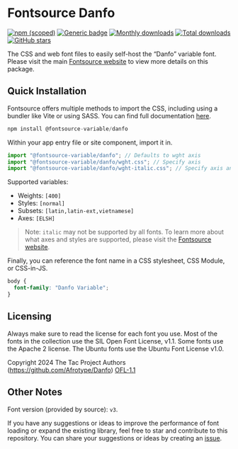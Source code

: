 # Fontsource Danfo

[![npm (scoped)](https://img.shields.io/npm/v/@fontsource-variable/danfo?color=brightgreen)](https://www.npmjs.com/package/@fontsource-variable/danfo) [![Generic badge](https://img.shields.io/badge/fontsource-passing-brightgreen)](https://github.com/fontsource/fontsource) [![Monthly downloads](https://badgen.net/npm/dm/@fontsource-variable/danfo)](https://github.com/fontsource/fontsource) [![Total downloads](https://badgen.net/npm/dt/@fontsource-variable/danfo)](https://github.com/fontsource/fontsource) [![GitHub stars](https://img.shields.io/github/stars/fontsource/fontsource.svg?style=social&label=Star)](https://github.com/fontsource/fontsource/stargazers)

The CSS and web font files to easily self-host the “Danfo” variable font. Please visit the main [Fontsource website](https://fontsource.org/fonts/danfo) to view more details on this package.

## Quick Installation

Fontsource offers multiple methods to import the CSS, including using a bundler like Vite or using SASS. You can find full documentation [here](https://fontsource.org/docs/getting-started/introduction).

```javascript
npm install @fontsource-variable/danfo
```

Within your app entry file or site component, import it in.

```javascript
import "@fontsource-variable/danfo"; // Defaults to wght axis
import "@fontsource-variable/danfo/wght.css"; // Specify axis
import "@fontsource-variable/danfo/wght-italic.css"; // Specify axis and style
```

Supported variables:
- Weights: `[400]`
- Styles: `[normal]`
- Subsets: `[latin,latin-ext,vietnamese]`
- Axes: `[ELSH]`

> Note: `italic` may not be supported by all fonts. To learn more about what axes and styles are supported, please visit the [Fontsource website](https://fontsource.org/fonts/danfo).

Finally, you can reference the font name in a CSS stylesheet, CSS Module, or CSS-in-JS.

```css
body {
  font-family: "Danfo Variable";
}
```

## Licensing
Always make sure to read the license for each font you use. Most of the fonts in the collection use the SIL Open Font License, v1.1. Some fonts use the Apache 2 license. The Ubuntu fonts use the Ubuntu Font License v1.0.

Copyright 2024 The Tac Project Authors (https://github.com/Afrotype/Danfo)
[OFL-1.1](https://openfontlicense.org)

## Other Notes
Font version (provided by source): `v3`.

If you have any suggestions or ideas to improve the performance of font loading or expand the existing library, feel free to star and contribute to this repository. You can share your suggestions or ideas by creating an [issue](https://github.com/fontsource/fontsource/issues).